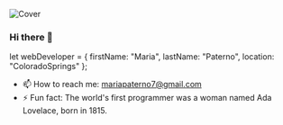 ![Cover](https://i0.wp.com/www.entertainmentmesh.com/wp-content/uploads/2015/10/cool-cat-fb-cover.jpg?ssl=1)
### Hi there 👋

let webDeveloper = {
firstName: "Maria", 
lastName: "Paterno", 
location: "ColoradoSprings"
};


- 📫 How to reach me: mariapaterno7@gmail.com
- ⚡ Fun fact: The world's first programmer was a woman named Ada Lovelace, born in 1815.

<!--
**Paterma/Paterma** is a ✨ _special_ ✨ repository because its `README.md` (this file) appears on your GitHub profile.

Here are some ideas to get you started:

- 🔭 I’m currently working on ...
- 🌱 I’m currently learning ...
- 👯 I’m looking to collaborate on ...
- 🤔 I’m looking for help with ...
- 💬 Ask me about ...
- 📫 How to reach me: ...
- 😄 Pronouns: ...
- ⚡ Fun fact: ...
-->
